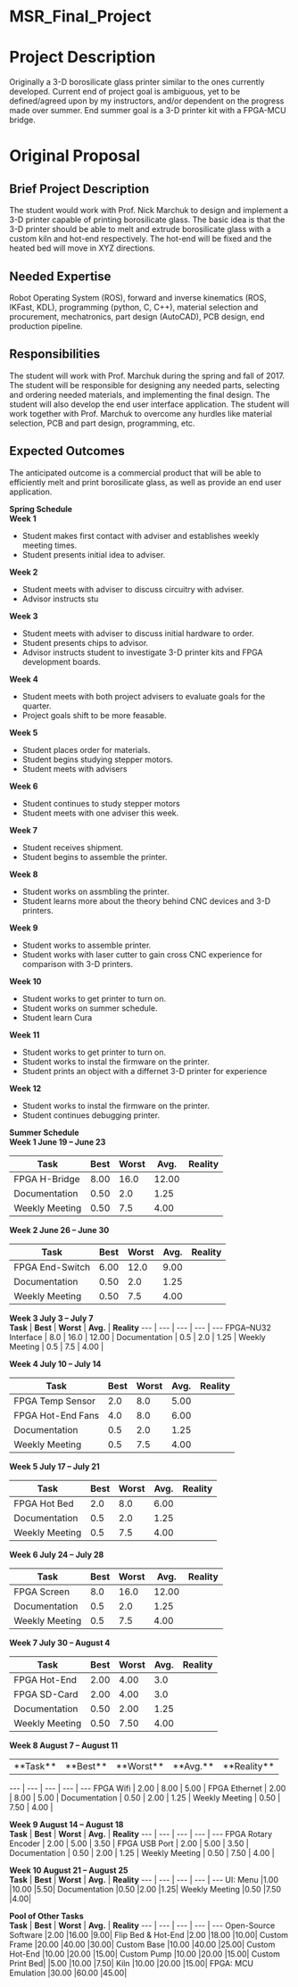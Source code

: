 # MSR_Final_Project
# Project Description
Originally a 3-D borosilicate glass printer similar to the ones currently developed. Current end of project goal is ambiguous, yet to be defined/agreed upon by my instructors, and/or dependent on the progress made over summer. End summer goal is a 3-D printer kit with a FPGA-MCU bridge.

# Original Proposal
## Brief Project Description
The student would work with Prof. Nick Marchuk to design and implement a 3-D printer capable of printing borosilicate glass. The basic idea is that the 3-D printer should be able to melt and extrude borosilicate glass with a custom kiln and hot-end respectively. The hot-end will be fixed and the heated bed will move in XYZ directions.
 
## Needed Expertise
Robot Operating System (ROS), forward and inverse kinematics (ROS, IKFast, KDL), programming (python, C, C++), material selection and procurement, mechatronics, part design (AutoCAD), PCB design, end production pipeline.
 
## Responsibilities
The student will work with Prof. Marchuk during the spring and fall of 2017. The student will be responsible for designing any needed parts, selecting and ordering needed materials, and implementing the final design. The student will also develop the end user interface application. The student will work together with Prof. Marchuk to overcome any hurdles like material selection, PCB and part design, programming, etc.
 
## Expected Outcomes
The anticipated outcome is a commercial product that will be able to efficiently melt and print borosilicate glass, as well as provide an end user application.

**Spring Schedule**
<br>
**Week 1** 
- Student makes first contact with adviser and establishes weekly meeting times.
- Student presents initial idea to adviser.

**Week 2** 
- Student meets with adviser to discuss circuitry with adviser.
- Advisor instructs stu

**Week 3** 
- Student meets with adviser to discuss initial hardware to order.
- Student presents chips to advisor.
- Advisor instructs student to investigate 3-D printer kits and FPGA development boards.

**Week 4** 
- Student meets with both project advisers to evaluate goals for the quarter.
- Project goals shift to be more feasable.

**Week 5** 
- Student places order for materials.
- Student begins studying stepper motors.
- Student meets with advisers

**Week 6** 
- Student continues to study stepper motors
- Student meets with one adviser this week.

**Week 7** 
- Student receives shipment.
- Student begins to assemble the printer.

**Week 8** 
- Student works on assmbling the printer.
- Student learns more about the theory behind CNC devices and 3-D printers.

**Week 9** 
- Student works to assemble printer.
- Student works with laser cutter to gain cross CNC experience for comparison with 3-D printers.

**Week 10** 
- Student works to get printer to turn on.
- Student works on summer schedule.
- Student learn Cura

**Week 11** 
- Student works to get printer to turn on.
- Student works to instal the firmware on the printer.
- Student prints an object with a differnet 3-D printer for experience

**Week 12**
- Student works to instal the firmware on the printer.
- Student continues debugging printer.

**Summer Schedule**
<br>
**Week 1	June 19 – June 23**

**Task**				| **Best** 		| **Worst**		| **Avg.**		| **Reality**
--- | --- | --- | --- | ---
FPGA H-Bridge    | 8.00		| 16.0		| 12.00 |
Documentation		| 0.50		 | 2.0		 | 1.25 |
Weekly Meeting	| 0.50		 | 7.5		 | 4.00 |

**Week 2	June 26 – June 30**

**Task**				| **Best** 		| **Worst**		| **Avg.**		| **Reality**
--- | --- | --- | --- | ---
FPGA End-Switch		 | 6.00		| 12.0		 | 9.00 |
Documentation		 | 0.50		 | 2.0		 | 1.25 |
Weekly Meeting		 | 0.50		 | 7.5		 | 4.00 |

**Week 3	July 3 – July 7**
<br>
**Task**				| **Best** 		| **Worst**		| **Avg.**		| **Reality**
--- | --- | --- | --- | ---
FPGA–NU32 Interface	 | 8.0		| 16.0		| 12.00 |
Documentation		 | 0.5		| 2.0		 | 1.25 |
Weekly Meeting		 | 0.5		| 7.5		 | 4.00 |

**Week 4	July 10 – July 14**

**Task**				| **Best** 		| **Worst**		| **Avg.**		| **Reality**
--- | --- | --- | --- | ---
FPGA Temp Sensor		 | 2.0		 | 8.0		 | 5.00 | 
FPGA Hot-End Fans	 | 4.0		 | 8.0		 | 6.00 | 
Documentation		 | 0.5		 | 2.0		 | 1.25 | 
Weekly Meeting		 | 0.5		 | 7.5		 | 4.00 | 

**Week 5	July 17 – July 21**

**Task**				| **Best** 		| **Worst**		| **Avg.**		| **Reality**
--- | --- | --- | --- | ---
FPGA Hot Bed		 | 2.0		 | 8.0		| 6.00 | 
Documentation		 | 0.5		 | 2.0		| 1.25 | 
Weekly Meeting		 | 0.5		 | 7.5		| 4.00 | 

**Week 6	July 24 – July 28**

**Task**				| **Best** 		| **Worst**		| **Avg.**		| **Reality**
--- | --- | --- | --- | ---
FPGA Screen		 | 8.0		| 16.0		| 12.00 | 
Documentation		 | 0.5		 | 2.0		 | 1.25 | 
Weekly Meeting		 | 0.5		 | 7.5		 | 4.00 | 

**Week 7	July 30 – August 4**

**Task**				| **Best** 		| **Worst**		| **Avg.**		| **Reality**
--- | --- | --- | --- | ---
FPGA Hot-End		 | 2.00		 | 4.00		 | 3.0 | 
FPGA SD-Card		 | 2.00		 | 4.00		 | 3.0 | 
Documentation		 | 0.50		 | 2.00		 | 1.25 | 
Weekly Meeting		 | 0.50		 | 7.50		 | 4.00 | 

**Week 8	August 7 – August 11**
<br>
<table>
<tr>
<td>**Task**</td><td>**Best**</td><td>**Worst**</td><td>**Avg.**</td><td>**Reality**</td>
</tr>
</table>
--- | --- | --- | --- | ---
FPGA Wifi			 | 2.00		 | 8.00		 | 5.00 | 
FPGA Ethernet		 | 2.00		 | 8.00		 | 5.00 | 
Documentation		 | 0.50		 | 2.00		 | 1.25 | 
Weekly Meeting		 | 0.50		 | 7.50		 | 4.00 | 

**Week 9	August 14 – August 18**
<br>
**Task**				| **Best** 		| **Worst**		| **Avg.**		| **Reality**
--- | --- | --- | --- | ---
FPGA Rotary Encoder	 | 2.00		 | 5.00		 | 3.50 | 
FPGA USB Port		 | 2.00		 | 5.00		 | 3.50 | 
Documentation		 | 0.50		 | 2.00		 | 1.25 | 
Weekly Meeting		 | 0.50		 | 7.50		 | 4.00 | 

**Week 10	August 21 – August 25**
<br>
**Task**				| **Best** 		| **Worst**		| **Avg.**		| **Reality**
--- | --- | --- | --- | ---
UI:	Menu			 |1.00		|10.00		 |5.50|
Documentation		 |0.50		 |2.00		 |1.25|
Weekly Meeting		 |0.50		 |7.50		 |4.00|


**Pool of Other Tasks**
<br>
**Task**				| **Best** 		| **Worst**		| **Avg.**		| **Reality**
--- | --- | --- | --- | ---
Open-Source Software	 |2.00		|16.00		 |9.00|
Flip Bed & Hot-End	 |2.00		|18.00		|10.00|
Custom Frame		|20.00		|40.00		|30.00|
Custom Base		|10.00		|40.00		|25.00|
Custom Hot-End	|10.00		|20.00		|15.00|
Custom Pump		|10.00		|20.00		|15.00|
Custom Print Bed|		 |5.00		|10.00		 |7.50|
Kiln				|10.00		|20.00		|15.00|
FPGA: MCU Emulation	|30.00		|60.00		|45.00|
